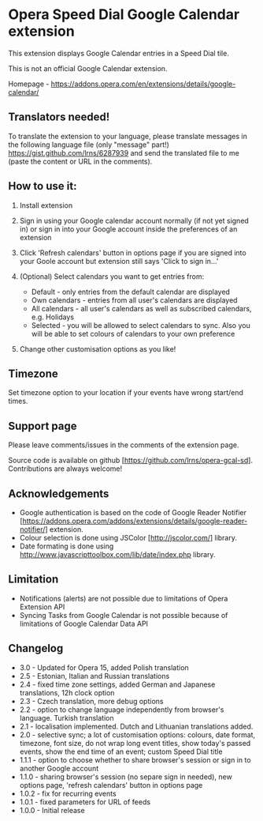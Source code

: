 # Opera Speed Dial Google Calendar extension

This extension displays Google Calendar entries in a Speed Dial tile.

This is not an official Google Calendar extension.

Homepage - https://addons.opera.com/en/extensions/details/google-calendar/

## Translators needed!
To translate the extension to your language, please translate messages in  the following language file (only "message" part!) https://gist.github.com/lrns/6287939 and send the translated file to me (paste the content or URL in the comments).


## How to use it:

1. Install extension
2. Sign in using your Google calendar account normally (if not yet signed in) or sign in into your Google account inside the preferences of an extension
3. Click 'Refresh calendars' button in options page if you are signed into your Goole account but extension still says 'Click to sign in...'
4. (Optional) Select calendars you want to get entries from:
    * Default - only entries from the default calendar are displayed
	* Own calendars - entries from all user's calendars are displayed
	* All calendars - all user's calendars as well as subscribed calendars, e.g. Holidays
	* Selected - you will be allowed to select calendars to sync. Also you will be able to set colours of calendars to your own preference

5. Change other customisation options as you like!

## Timezone
Set timezone option to your location if your events have wrong start/end times.


## Support page
Please leave comments/issues in the comments of the extension page.

Source code is available on github [https://github.com/lrns/opera-gcal-sd]. Contributions are always welcome!


## Acknowledgements
* Google authentication is based on the code of Google Reader Notifier [https://addons.opera.com/addons/extensions/details/google-reader-notifier/] extension.
* Colour selection is done using JSColor [http://jscolor.com/] library.
* Date formating is done using http://www.javascripttoolbox.com/lib/date/index.php library.


## Limitation
* Notifications (alerts) are not possible due to limitations of Opera Extension API
* Syncing Tasks from Google Calendar is not possible because of limitations of Google Calendar Data API

## Changelog
* 3.0 - Updated for Opera 15, added Polish translation
* 2.5 - Estonian, Italian and Russian translations
* 2.4 - fixed time zone settings, added German and Japanese translations, 12h clock option
* 2.3 - Czech translation, more debug options
* 2.2 - option to change language independently from browser's language. Turkish translation
* 2.1 - localisation implemented. Dutch and Lithuanian translations added. 
* 2.0 - selective sync; a lot of customisation options: colours, date format, timezone, font size, do not wrap long event titles, show today's passed events, show the end time of an event; custom Speed Dial title 
* 1.1.1 - option to choose whether to share browser's session or sign in to another Google account 
* 1.1.0 - sharing browser's session (no separe sign in needed), new options page, 'refresh calendars' button in options page
* 1.0.2 - fix for recurring events
* 1.0.1 - fixed parameters for URL of feeds
* 1.0.0 - Initial release


